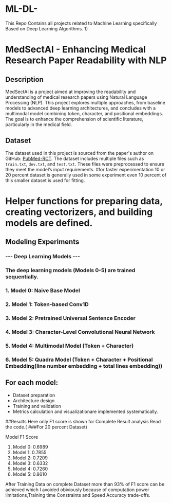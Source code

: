 # ML-DL-
This Repo Contains all projects related to Machine Learning specifically Based on Deep Learning Algorithms.
1)
# MedSectAI - Enhancing Medical Research Paper Readability with NLP

## Description
MedSectAI is a project aimed at improving the readability and understanding of medical research papers using Natural Language Processing (NLP). This project explores multiple approaches, from baseline models to advanced deep learning architectures, and concludes with a multimodal model combining token, character, and positional embeddings. The goal is to enhance the comprehension of scientific literature, particularly in the medical field.

## Dataset
The dataset used in this project is sourced from the paper's author on GitHub: [PubMed-RCT](https://github.com/Franck-Dernoncourt/pubmed-rct). The dataset includes multiple files such as `train.txt`, `dev.txt`, and `test.txt`. These files were preprocessed to ensure they meet the model’s input requirements.
#for faster experimentation 10 or 20 percent dataset is generally used in some experiment even 10 percent of this smaller dataset is used for fitting.
# Helper functions for preparing data, creating vectorizers, and building models are defined.

## Modeling Experiments
### --- Deep Learning Models ---
### The deep learning models (Models 0-5) are trained sequentially.

### 1. Model 0: Naive Base Model
### 2. Model 1: Token-based Conv1D
### 3. Model 2: Pretrained Universal Sentence Encoder
### 4. Model 3: Character-Level Convolutional Neural Network
### 5. Model 4: Multimodal Model (Token + Character)
### 6. Model 5: Quadra Model (Token + Character + Positional Embedding(line number embedding + total lines embedding))

## For each model:
- Dataset preparation
- Architecture design
- Training and validation
- Metrics calculation and visualizationare implemented systematically.

##Results 
Here only F1 score is shown for Complete Result analysis Read the code.( ###For 20 percent Dataset)

   Model            F1 Score
1. Model 0:          0.6989
2. Model 1:          0.7855
3. Model 2:          0.7209
4. Model 3:          0.6332
5. Model 4:          0.7260
6. Model 5:          0.8610

After Training Data on complete Dataset more than 93% of F1 score can be achieved which I avoided obiviously because of computation power limitations,Training 
time Constraints and Speed Accuracy trade-offs.



